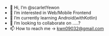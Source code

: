 - 👋 Hi, I’m @scarletYewon
- 👀 I’m interested in Web/Mobile Frontend
- 🌱 I’m currently learning Android(withKotlin)
- 💞️ I’m looking to collaborate on .....?
- 📫 How to reach me -> kwn09032@gmail.com

<!---
scarletYewon/scarletYewon is a ✨ special ✨ repository because its `README.md` (this file) appears on your GitHub profile.
You can click the Preview link to take a look at your changes.
--->
